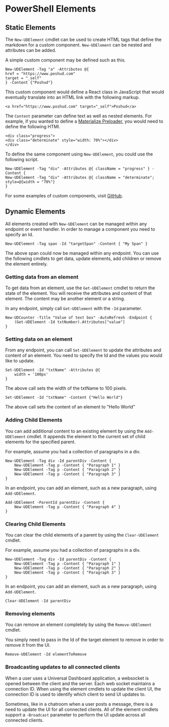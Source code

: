 # PowerShell Elements

## Static Elements

The `New-UDElement` cmdlet can be used to create HTML tags that define the markdown for a custom component. `New-UDElement` can be nested and attributes can be added.

A simple custom component may be defined such as this.

```text
New-UDElement -Tag "a" -Attributes @{
href = "https://www.poshud.com"
target = "_self"
} -Content {"Poshud"}
```

This custom component would define a React class in JavaScript that would eventually translate into an HTML link with the following markup.

```text
<a href="https://www.poshud.com" target="_self">Poshud</a>
```

The `Content` parameter can define text as well as nested elements. For example, if you wanted to define a [Materialize Preloader](http://materializecss.com/preloader.html), you would need to define the following HTMl.

```text
<div class="progress">
<div class="determinate" style="width: 70%"></div>
</div>
```

To define the same component using `New-UDElement`, you could use the following script.

```text
New-UDElement -Tag "div" -Attributes @{ className = "progress" } -Content {
New-UDElement -Tag "div" -Attributes @{ className = "determinate"; style=@{width = "70%"}
}
```

For some examples of custom components, visit [GitHub](https://github.com/ironmansoftware/ud-material-design/blob/master/UniversalDashboard.MaterialDesign.psm1).

## Dynamic Elements

All elements created with `New-UDElement` can be managed within any endpoint or event handler. In order to manage a component you need to specify an Id.

```text
New-UDElement -Tag span -Id "targetSpan" -Content { "My Span" }
```

The above span could now be managed within any endpoint. You can use the following cmdlets to get data, update elements, add children or remove the element entirely.

### Getting data from an element

To get data from an element, use the `Get-UDElement` cmdlet to return the state of the element. You will receive the attributes and content of that element. The content may be another element or a string.

In any endpoint, simply call `Get-UDElement` with the `-Id` parameter.

```text
New-UDCounter -Title "Value of text box" -AutoRefresh -Endpoint {
    (Get-UDElement -Id txtNumber).Attributes["value"]
}
```

### Setting data on an element

From any endpoint, you can call `Set-UDElement` to update the attributes and content of an element. You need to specify the Id and the values you would like to update.

```text
Set-UDElement -Id "txtName" -Attributes @{
    width = '100px'
}
```

The above call sets the width of the txtName to 100 pixels.

```text
Set-UDElement -Id "txtName" -Content {"Hello World"}
```

The above call sets the content of an element to "Hello World"

### Adding Child Elements

You can add additional content to an existing element by using the `Add-UDElement` cmdlet. It appends the element to the current set of child elements for the specified parent.

For example, assume you had a collection of paragraphs in a div.

```text
New-UDElement -Tag div -Id parentDiv -Content {
    New-UDElement -Tag p -Content { "Paragraph 1" }
    New-UDElement -Tag p -Content { "Paragraph 2" }
    New-UDElement -Tag p -Content { "Paragraph 3" }
}
```

In an endpoint, you can add an element, such as a new paragraph, using `Add-UDElement`.

```text
Add-UDElement -ParentId parentDiv -Content {
    New-UDElement -Tag p -Content { "Paragraph 4" }
}
```

### Clearing Child Elements

You can clear the child elements of a parent by using the `Clear-UDElement` cmdlet.

For example, assume you had a collection of paragraphs in a div.

```text
New-UDElement -Tag div -Id parentDiv -Content {
    New-UDElement -Tag p -Content { "Paragraph 1" }
    New-UDElement -Tag p -Content { "Paragraph 2" }
    New-UDElement -Tag p -Content { "Paragraph 3" }
}
```

In an endpoint, you can add an element, such as a new paragraph, using `Add-UDElement`.

```text
Clear-UDElement -Id parentDiv
```

### Removing elements

You can remove an element completely by using the `Remove-UDElement` cmdlet.

You simply need to pass in the Id of the target element to remove in order to remove it from the UI.

```text
Remove-UDElement -Id elementToRemove
```

### Broadcasting updates to all connected clients

When a user uses a Universal Dashboard application, a websocket is opened between the client and the server. Each web socket maintains a connection ID. When using the element cmdlets to update the client UI, the connection ID is used to identify which client to send UI updates to.

Sometimes, like in a chatroom when a user posts a message, there is a need to update the UI for all connected clients. All of the element cmdlets support a `-Broadcast` parameter to perform the UI update across all connected clients.

